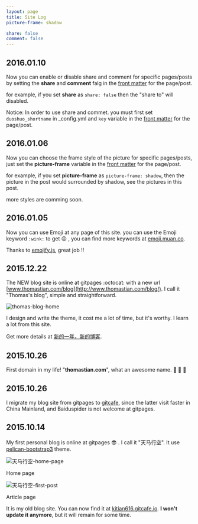 ```yaml
---
layout: page
title: Site Log
picture-frame: shadow

share: false
comment: false
---
```

## 2016.01.10
Now you can enable or disable share and comment for specific pages/posts by setting the **share** and **comment**  falg in the [front matter](http://jekyllrb.com/docs/frontmatter/) for the page/post.

for example, if you set **share** as ```share: false``` then the "share to" will disabled.

Notice: In order to use share and commet. you must first set ```duoshuo_shortname``` in _config.yml and ```key``` variable in the [front matter](http://jekyllrb.com/docs/frontmatter/) for the page/post.

## 2016.01.06
Now you can choose the frame style of the picture for specific pages/posts, just set the **picture-frame** variable in the [front matter](http://jekyllrb.com/docs/frontmatter/) for the page/post.

for example, if you set **picture-frame** as ```picture-frame: shadow```, then the picture in the post would surrounded by shadow, see the pictures in this post.

more styles are comming soon.

## 2016.01.05
Now you can use Emoji at any page of this site. you can use the Emoji keyword ```:wink:``` to get :wink: , you can find more keywords at [emoji.muan.co](http://emoji.muan.co/).

Thanks to [emojify.js](https://github.com/Ranks/emojify.js), great job !!


## 2015.12.22
The NEW blog site is online at gitpages :octocat: with a new url [www.thomastian.com/blog](http://www.thomastian.com/blog/). I call it "Thomas's blog", simple and straightforward.

![thomas-blog-home](http://7xpqpj.com1.z0.glb.clouddn.com/image/site-log/thomas-blog-home.jpg)

I design and write the theme, it cost me a lot of time, but it's worthy. I learn a lot from this site.

Get more details at [新的一年，新的博客](/blog/2016/01/02/new-year-new-blog.html).

## 2015.10.26
First domain in my life! "**thomastian.com**", what an awesome name. :ghost: :ghost: :ghost: 

## 2015.10.26
I migrate my blog site from gitpages to [gitcafe](https://gitcafe.com/activities), since the latter visit faster in China Mainland, and Baiduspider is not welcome at gitpages.

## 2015.10.14
My first personal blog is online at gitpages :sunglasses: . I call it "天马行空". It use [pelican-bootstrap3](https://github.com/DandyDev/pelican-bootstrap3) theme.

![天马行空-home-page](http://7xpqpj.com1.z0.glb.clouddn.com/image/site-log/%E5%A4%A9%E9%A9%AC%E8%A1%8C%E7%A9%BA-index.jpg)

Home page

![天马行空-first-post](http://7xpqpj.com1.z0.glb.clouddn.com/image/site-log/%E5%A4%A9%E9%A9%AC%E8%A1%8C%E7%A9%BA-first-post.jpg)

Article page

It is my old blog site. You can now find it at [kitian616.gitcafe.io](http://kitian616.gitcafe.io). **I won't update it anymore**, but it will remain for some time.
